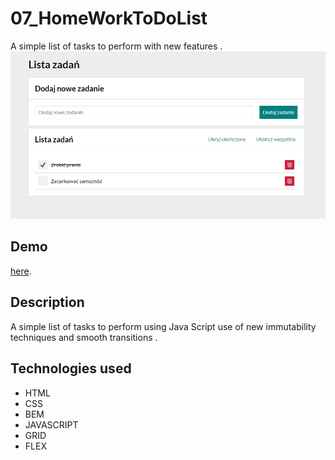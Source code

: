 # 07_HomeWorkToDoList
A simple list of tasks to perform with new features .
![ListToDO](image/screen_1.png)

## Demo
 [here](https://gmsandrzej.github.io/07_TodoList/).

## Description
A simple list of tasks to perform using Java Script  use of new immutability techniques and smooth transitions .

## Technologies used
- HTML
- CSS
- BEM
- JAVASCRIPT
- GRID
- FLEX
